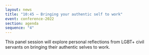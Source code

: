 ```yaml
---
layout: news
title: "10:45 – Bringing your authentic self to work"
event: conference-2022
section: agenda
sequence: "4"
---
```

This panel session will explore personal reflections from LGBT+ civil servants on bringing their authentic selves to work.